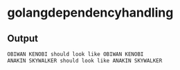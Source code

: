 # golangdependencyhandling

## Output

```sh
OBIWAN KENOBI should look like OBIWAN KENOBI
ANAKIN SKYWALKER should look like ANAKIN SKYWALKER
```